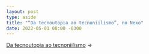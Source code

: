 ```yaml
---
layout: post
type: aside
title: "“Da tecnoutopia ao tecnoniilismo”, no Nexo"
date: 2022-05-01 08:00 -0300
---
```

[Da tecnoutopia ao tecnoniilismo](https://www.nexojornal.com.br/especial/2022/04/30/Transformação-digital-da-tecnoutopia-ao-tecnoniilismo) &rarr; 